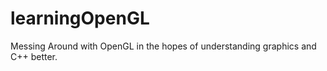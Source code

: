 # learningOpenGL



Messing Around with OpenGL in the hopes of understanding graphics and C++ better.
